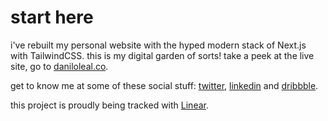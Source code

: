 # start here

i've rebuilt my personal website with the hyped modern stack of Next.js with TailwindCSS. this is my digital garden of sorts!
take a peek at the live site, go to [daniloleal.co](https://daniloleal.co).

get to know me at some of these social stuff: [twitter](https://twitter.com/danilobontempo), [linkedin](https://www.linkedin.com/in/danilobleal/) and [dribbble](https://dribbble.com/danilobontempo).

this project is proudly being tracked with [Linear](linear.app).

